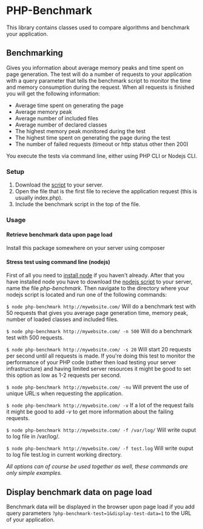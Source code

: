 PHP-Benchmark
=============

This library contains classes used to compare algorithms and benchmark your application.

## Benchmarking

Gives you information about average memory peaks and time spent on page generation. The test will do a number of requests to your application with a query parameter
that tells the benchmark script to monitor the time and memory consumption during the request. When all requests
is finished you will get the following information:

 - Average time spent on generating the page
 - Average memory peak
 - Average number of included files
 - Average number of declared classes
 - The highest memory peak monitored during the test
 - The highest time spent on generating the page during the test
 - The number of failed requests (timeout or http status other then 200)

You execute the tests via command line, either using PHP CLI or Nodejs CLI.


### Setup

 1. Download the [script](https://raw.github.com/victorjonsson/PHP-Benchmark/master/php-benchmark.php) to your server.
 2. Open the file that is the first file to recieve the application request (this is usually index.php).
 3. Include the benchmark script in the top of the file.


### Usage

#### Retrieve benchmark data upon page load

Install this package somewhere on your server using composer

#### Stress test using command line (nodejs)

First of all you need to [install node](http://nodejs.org/#download) if you haven't already. After that you have installed node you have to
download the [nodejs script](https://raw.github.com/victorjonsson/PHP-Benchmark/master/php-benchmark) to your server, name
the file *php-benchmark*. Then navigate to the directory where your nodejs script is located and run one of the 
following commands:

`$ node php-benchmark http://mywebsite.com/` Will do a benchmark test with 50 requests that gives you average page generation time, memory peak,
number of loaded classes and included files.

`$ node php-benchmark http://mywebsite.com/ -n 500` Will do a benchmark test with 500 requests.

`$ node php-benchmark http://mywebsite.com/ -s 20` Will start 20 requests per second until all requests is
made. If you're doing this test to monitor the performance of your PHP code
(rather then load testing your server infrastructure) and having limited server resources it might be good to set this 
option as low as 1-2 requests per second.

`$ node php-benchmark http://mywebsite.com/ -nu` Will prevent the use of unique URL:s when requesting the application.

`$ node php-benchmark http://mywebsite.com/ -v` If a lot of the request fails it might be good to add *-v* to get more information about the failing requests.

`$ node php-benchmark http://mywebsite.com/ -f /var/log/` Will write ouput to log file in /var/log/.

`$ node php-benchmark http://mywebsite.com/ -f test.log` Will write ouput to log file test.log in current working directory.

*All options can of course be used together as well, these commands are only simple examples.*

## Display benchmark data on page load

Benchmark data will be displayed in the browser upon page load if you add query
parameters `?php-benchmark-test=1&display-test-data=1` to the URL of your application.